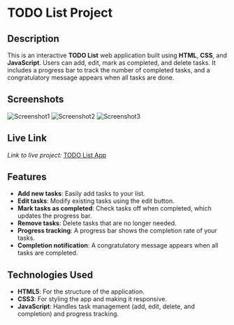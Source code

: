 # TODO List Project

## Description
This is an interactive **TODO List** web application built using **HTML**, **CSS**, and **JavaScript**. Users can add, edit, mark as completed, and delete tasks. It includes a progress bar to track the number of completed tasks, and a congratulatory message appears when all tasks are done.

## Screenshots
![Screenshot1](https://github.com/user-attachments/assets/bd27d3cd-b854-426d-8e82-13f627c8fbb9)
![Screenshot2](https://github.com/user-attachments/assets/401aaa94-8137-49ee-88ba-e3a55e2b0f84)
![Screenshot3](https://github.com/user-attachments/assets/9dbd988e-ce0d-46f1-b495-eaee79c80924)

## Live Link
*Link to live project:* [TODO List App](https://your-live-link.com)

## Features
- **Add new tasks**: Easily add tasks to your list.
- **Edit tasks**: Modify existing tasks using the edit button.
- **Mark tasks as completed**: Check tasks off when completed, which updates the progress bar.
- **Remove tasks**: Delete tasks that are no longer needed.
- **Progress tracking**: A progress bar shows the completion rate of your tasks.
- **Completion notification**: A congratulatory message appears when all tasks are completed.

## Technologies Used
- **HTML5**: For the structure of the application.
- **CSS3**: For styling the app and making it responsive.
- **JavaScript**: Handles task management (add, edit, delete, and completion) and progress tracking.
